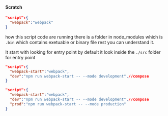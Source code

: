 #### Scratch

```json
"script":{
  "webpack":"webpack"
}
```

how this script code are running there is a folder in node_modules which is `.bin` which contains exetuable or binary file rest you can understand it.

It start with looking for entry point
by default it look inside the `./src` folder for entry point

```json
"script":{
  "webpack-start":"webpack",
  "dev":"npm run webpack-start -- --mode development",//compose
}
```

```json
"script":{
  "webpack-start":"webpack",
  "dev":"npm run webpack-start -- --mode development",//compose
  "prod":"npm run webpack-start -- --mode production"
}
```

 